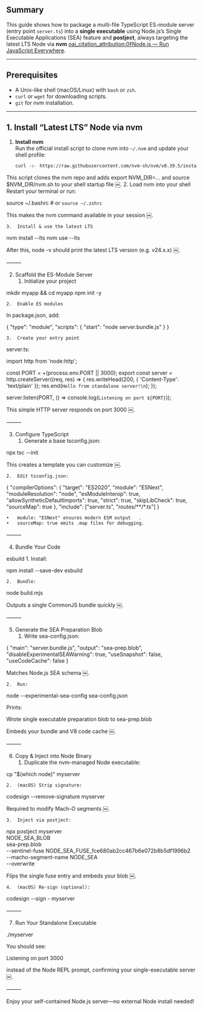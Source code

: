 <!-- README.md -->

## Summary

This guide shows how to package a multi-file TypeScript ES-module server (entry point `server.ts`) into a **single executable** using Node.js’s Single Executable Applications (SEA) feature and **postject**, always targeting the latest LTS Node via **nvm** [oai_citation_attribution:0‡Node.js — Run JavaScript Everywhere](https://nodejs.org/api/single-executable-applications.html?utm_source=chatgpt.com).

---

## Prerequisites

- A Unix-like shell (macOS/Linux) with `bash` or `zsh`.
- `curl` or `wget` for downloading scripts.
- `git` for nvm installation.

---

## 1. Install “Latest LTS” Node via nvm

1. **Install nvm**  
   Run the official install script to clone nvm into `~/.nvm` and update your shell profile:
   ```bash
   curl -o- https://raw.githubusercontent.com/nvm-sh/nvm/v0.39.5/install.sh | bash
   ```

This script clones the nvm repo and adds export NVM_DIR=… and source $NVM_DIR/nvm.sh to your shell startup file ￼. 2. Load nvm into your shell
Restart your terminal or run:

source ~/.bashrc # or `source ~/.zshrc`

This makes the nvm command available in your session ￼.

    3.	Install & use the latest LTS

nvm install --lts
nvm use --lts

After this, node -v should print the latest LTS version (e.g. v24.x.x) ￼.

⸻

2. Scaffold the ES-Module Server
   1. Initialize your project

mkdir myapp && cd myapp
npm init -y

    2.	Enable ES modules

In package.json, add:

{
"type": "module",
"scripts": {
"start": "node server.bundle.js"
}
}

    3.	Create your entry point

server.ts:

import http from 'node:http';

const PORT = +(process.env.PORT || 3000);
export const server = http.createServer((req, res) => {
res.writeHead(200, { 'Content-Type': 'text/plain' });
res.end(`Hello from standalone server!\n`);
});

server.listen(PORT, () => console.log(`Listening on port ${PORT}`));

This simple HTTP server responds on port 3000 ￼.

⸻

3. Configure TypeScript
   1. Generate a base tsconfig.json:

npx tsc --init

This creates a template you can customize ￼.

    2.	Edit tsconfig.json:

{
"compilerOptions": {
"target": "ES2020",
"module": "ESNext",
"moduleResolution": "node",
"esModuleInterop": true,
"allowSyntheticDefaultImports": true,
"strict": true,
"skipLibCheck": true,
"sourceMap": true
},
"include": ["server.ts", "routes/**/*.ts"]
}

    •	module: "ESNext" ensures modern ESM output  ￼.
    •	sourceMap: true emits .map files for debugging.

⸻

4. Bundle Your Code

esbuild 1. Install:

npm install --save-dev esbuild

    2.	Bundle:

node build.mjs

Outputs a single CommonJS bundle quickly ￼.

⸻

5. Generate the SEA Preparation Blob
   1. Write sea-config.json:

{
"main": "server.bundle.js",
"output": "sea-prep.blob",
"disableExperimentalSEAWarning": true,
"useSnapshot": false,
"useCodeCache": false
}

Matches Node.js SEA schema ￼.

    2.	Run:

node --experimental-sea-config sea-config.json

Prints:

Wrote single executable preparation blob to sea-prep.blob

Embeds your bundle and V8 code cache ￼.

⸻

6. Copy & Inject into Node Binary
   1. Duplicate the nvm-managed Node executable:

cp "$(which node)" myserver

    2.	(macOS) Strip signature:

codesign --remove-signature myserver

Required to modify Mach-O segments ￼.

    3.	Inject via postject:

npx postject myserver \
 NODE_SEA_BLOB \
 sea-prep.blob \
 --sentinel-fuse NODE_SEA_FUSE_fce680ab2cc467b6e072b8b5df1996b2 \
 --macho-segment-name NODE_SEA \
 --overwrite

Flips the single fuse entry and embeds your blob ￼.

    4.	(macOS) Re-sign (optional):

codesign --sign - myserver

⸻

7. Run Your Standalone Executable

./myserver

You should see:

Listening on port 3000

instead of the Node REPL prompt, confirming your single-executable server ￼.

⸻

Enjoy your self-contained Node.js server—no external Node install needed!
